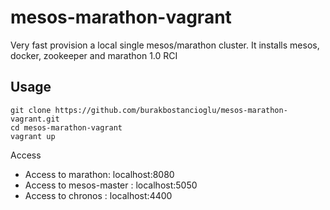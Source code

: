 # mesos-marathon-vagrant
Very fast provision a local single mesos/marathon cluster.
It installs mesos, docker, zookeeper and marathon 1.0 RCI
## Usage 
```shell
git clone https://github.com/burakbostancioglu/mesos-marathon-vagrant.git
cd mesos-marathon-vagrant
vagrant up
```
Access
- Access to marathon:  localhost:8080  
- Access to mesos-master : localhost:5050
- Access to chronos : localhost:4400  
